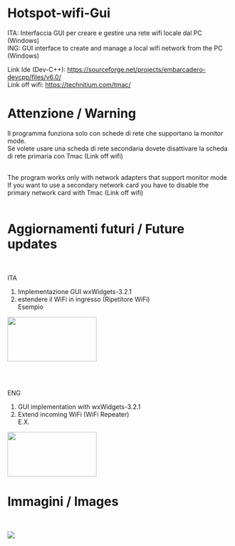 # Hotspot-wifi-Gui
ITA: Interfaccia GUI per creare e gestire una rete wifi locale dal PC (Windows) <br>
ING: GUI interface to create and manage a local wifi network from the PC (Windows) <br>

Link Ide (Dev-C++): https://sourceforge.net/projects/embarcadero-devcpp/files/v6.0/ <br>
Link off wifi: https://technitium.com/tmac/

<H1>  Attenzione / Warning </H1>
Il programma funziona solo con schede di rete che supportano la monitor mode. <br>
Se volete usare una scheda di rete secondaria dovete disattivare la scheda di rete primaria con Tmac (Link off wifi) <br><br>

The program works only with network adapters that support monitor mode <br>
If you want to use a secondary network card you have to disable the primary network card with Tmac (Link off wifi) <br> <br>

<H1>  Aggiornamenti futuri / Future updates </H1><br>

ITA
1. Implementazione GUI wxWidgets-3.2.1 <br>
2. estendere il WiFi in ingresso (Ripetitore WiFi) <br>
Esempio


<a href="https://www.amazon.it/TP-Link-RE190-Ripetitore-Wireless-Compatibile/dp/B081HFWWSV?__mk_it_IT=%C3%85M%C3%85%C5%BD%C3%95%C3%91&crid=15C6SJ4H3OENK&keywords=ripetitore&qid=1666522719&qu=eyJxc2MiOiI0LjAyIiwicXNhIjoiMy44NiIsInFzcCI6IjMuMTMifQ%3D%3D&sprefix=ripetitor%2Caps%2C309&sr=8-6&linkCode=ll1&tag=12345678054cd-21&linkId=7e90abe8e5c30a40a6ee19f33e9ea4c4&ref_=as_li_ss_tl" target="blank"><img align="center" src="https://m.media-amazon.com/images/I/41wAKp11-zS._AC_SL1000_.jpg" height="100" width="200" /></a>
 
<br><br>

ENG
1. GUI implementation with wxWidgets-3.2.1
2. Extend incoming WiFi (WiFi Repeater) <br>
E.X.

<a href="https://www.amazon.it/TP-Link-RE190-Ripetitore-Wireless-Compatibile/dp/B081HFWWSV?__mk_it_IT=%C3%85M%C3%85%C5%BD%C3%95%C3%91&crid=15C6SJ4H3OENK&keywords=ripetitore&qid=1666522719&qu=eyJxc2MiOiI0LjAyIiwicXNhIjoiMy44NiIsInFzcCI6IjMuMTMifQ%3D%3D&sprefix=ripetitor%2Caps%2C309&sr=8-6&linkCode=ll1&tag=12345678054cd-21&linkId=7e90abe8e5c30a40a6ee19f33e9ea4c4&ref_=as_li_ss_tl" target="blank"><img align="center" src="https://m.media-amazon.com/images/I/41wAKp11-zS._AC_SL1000_.jpg" height="100" width="200" /></a>
 
 
<h1>  Immagini / Images </h1> <br>

![](https://1.bp.blogspot.com/-a58Y44mHLos/YM5M7w2T3qI/AAAAAAAAAkk/vlfZYD2EzysaPR1T6PUaMTCes4T_CngBwCLcBGAsYHQ/s394/Desktop_wifi_wifi-gui.png)
